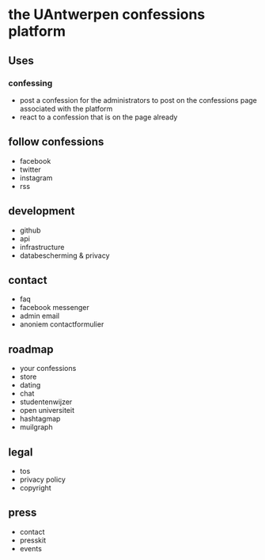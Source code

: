 # the UAntwerpen confessions platform
## Uses
### confessing
- post a confession for the administrators to post on the confessions page associated with the platform
- react to a confession that is on the page already


follow confessions
-----
- facebook
- twitter
- instagram
- rss

development
----
- github
- api
- infrastructure
- databescherming & privacy

contact
----
- faq
- facebook messenger
- admin email
- anoniem contactformulier

roadmap
----
- your confessions
- store
- dating
- chat
- studentenwijzer
- open universiteit
- hashtagmap
- muilgraph

legal
----
- tos
- privacy policy
- copyright

press
----
- contact
- presskit
- events
